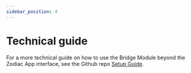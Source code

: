 ```yaml
---
sidebar_position: 4
---
```


# Technical guide

For a more technical guide on how to use the Bridge Module beyond the Zodiac App interface, see the Github repo [Setup Guide](https://github.com/gnosis/zodiac-module-bridge/blob/main/docs/setup_guide.md).